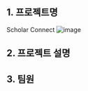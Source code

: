 ## 1. 프로젝트명
Scholar Connect
![image](https://github.com/judymoody59/Musccat_Example/assets/108432112/6efb314d-a87a-42d9-a057-06481d03ac98)


## 2. 프로젝트 설명

## 3. 팀원


